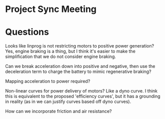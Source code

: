 # Project Sync Meeting


# Questions

Looks like linprog is not restricting motors to positive power generation? Yes, engine braking is a thing, but I think it's easier to make the simplification that we do not consider engine braking.

Can we break acceleration down into positive and negative, then use the deceleration term to charge the battery to mimic regenerative braking?

Mapping acceleration to power required?

Non-linear curves for power delivery of motors? Like a dyno curve. I think this is equivalent to the proposed 'efficiency curves', but it has a grounding in reality (as in we can justify curves based off dyno curves).

How can we incorporate friction and air resistance?